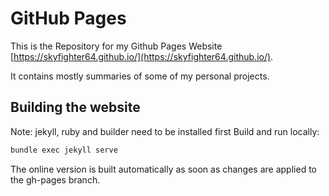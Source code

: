 # GitHub Pages
This is the Repository for my Github Pages Website [https://skyfighter64.github.io/](https://skyfighter64.github.io/).

It contains mostly summaries of some of my personal projects.


## Building the website
Note: jekyll, ruby and builder need to be installed first
Build  and run locally:
```sh
bundle exec jekyll serve
```
The online version is built automatically as soon as changes are applied to the gh-pages branch.